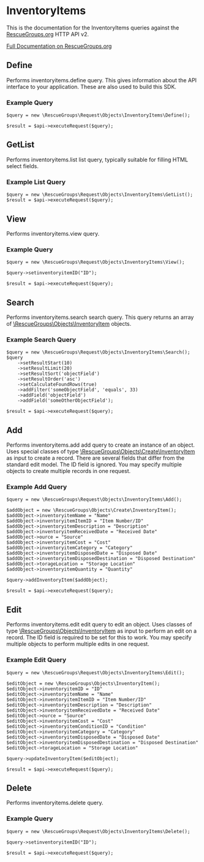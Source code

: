 # InventoryItems

This is the documentation for the InventoryItems queries against the [RescueGroups.org](https://www.rescuegroups.org/) HTTP API v2.

[Full Documentation on RescueGroups.org](https://userguide.rescuegroups.org/display/APIDG/Object+definitions#Objectdefinitions-inventoryitems)

## Define
Performs inventoryitems.define query. This gives information about the API interface to your application. These are also used to build this SDK.

### Example Query

    $query = new \RescueGroups\Request\Objects\InventoryItems\Define();

    $result = $api->executeRequest($query);
## GetList
Performs inventoryitems.list list query, typically suitable for filling HTML select fields.

### Example List Query

    $query = new \RescueGroups\Request\Objects\InventoryItems\GetList();
    $result = $api->executeRequest($query);
## View
Performs inventoryitems.view query.

### Example Query

    $query = new \RescueGroups\Request\Objects\InventoryItems\View();

    $query->setinventoryitemID("ID");

    $result = $api->executeRequest($query);

## Search
Performs inventoryitems.search search query. This query returns an array of [\RescueGroups\Objects\InventoryItem](../../../src/Objects/InventoryItem.php) objects.

### Example Search Query

    $query = new \RescueGroups\Request\Objects\InventoryItems\Search();
    $query
        ->setResultStart(10)
        ->setResultLimit(20)
        ->setResultSort('objectField')
        ->setResultOrder('asc')
        ->setCalculateFoundRows(true)
        ->addFilter('someObjectField', 'equals', 33)
        ->addField('objectField')
        ->addField('someOtherObjectField');

    $result = $api->executeRequest($query);
## Add
Performs inventoryitems.add add query to create an instance of an object. Uses special classes of type [\RescueGroups\Objects\Create\InventoryItem](../../../src/Objects/InventoryItem.php) as input to create a record. There are several fields that differ from the standard edit model. The ID field is ignored. You may specify multiple objects to create multiple records in one request.

### Example Add Query

    $query = new \RescueGroups\Request\Objects\InventoryItems\Add();

    $addObject = new \RescueGroups\Objects\Create\InventoryItem();
    $addObject->inventoryitemName = "Name"
    $addObject->inventoryitemItemID = "Item Number/ID"
    $addObject->inventoryitemDescription = "Description"
    $addObject->inventoryitemReceivedDate = "Received Date"
    $addObject->ource = "Source"
    $addObject->inventoryitemCost = "Cost"
    $addObject->inventoryitemCategory = "Category"
    $addObject->inventoryitemDisposedDate = "Disposed Date"
    $addObject->inventoryitemDisposedDestination = "Disposed Destination"
    $addObject->torageLocation = "Storage Location"
    $addObject->inventoryitemQuantity = "Quantity"

    $query->addInventoryItem($addObject);

    $result = $api->executeRequest($query);
## Edit
Performs inventoryitems.edit edit query to edit an object. Uses classes of type [\RescueGroups\Objects\InventoryItem](../../../src/Objects/InventoryItem.php) as input to perform an edit on a record. The ID field is required to be set for this to work. You may specify multiple objects to perform multiple edits in one request.

### Example Edit Query

    $query = new \RescueGroups\Request\Objects\InventoryItems\Edit();

    $editObject = new \RescueGroups\Objects\InventoryItem();
    $editObject->inventoryitemID = "ID"
    $editObject->inventoryitemName = "Name"
    $editObject->inventoryitemItemID = "Item Number/ID"
    $editObject->inventoryitemDescription = "Description"
    $editObject->inventoryitemReceivedDate = "Received Date"
    $editObject->ource = "Source"
    $editObject->inventoryitemCost = "Cost"
    $editObject->inventoryitemConditionID = "Condition"
    $editObject->inventoryitemCategory = "Category"
    $editObject->inventoryitemDisposedDate = "Disposed Date"
    $editObject->inventoryitemDisposedDestination = "Disposed Destination"
    $editObject->torageLocation = "Storage Location"

    $query->updateInventoryItem($editObject);

    $result = $api->executeRequest($query);
## Delete
Performs inventoryitems.delete query.

### Example Query

    $query = new \RescueGroups\Request\Objects\InventoryItems\Delete();

    $query->setinventoryitemID("ID");

    $result = $api->executeRequest($query);

